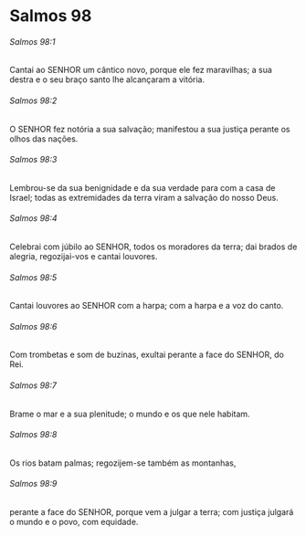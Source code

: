 # Salmos 98

###### Salmos 98:1

Cantai ao SENHOR um cântico novo, porque ele fez maravilhas; a sua destra e o seu braço santo lhe alcançaram a vitória.

###### Salmos 98:2

O SENHOR fez notória a sua salvação; manifestou a sua justiça perante os olhos das nações.

###### Salmos 98:3

Lembrou-se da sua benignidade e da sua verdade para com a casa de Israel; todas as extremidades da terra viram a salvação do nosso Deus.

###### Salmos 98:4

Celebrai com júbilo ao SENHOR, todos os moradores da terra; dai brados de alegria, regozijai-vos e cantai louvores.

###### Salmos 98:5

Cantai louvores ao SENHOR com a harpa; com a harpa e a voz do canto.

###### Salmos 98:6

Com trombetas e som de buzinas, exultai perante a face do SENHOR, do Rei.

###### Salmos 98:7

Brame o mar e a sua plenitude; o mundo e os que nele habitam.

###### Salmos 98:8

Os rios batam palmas; regozijem-se também as montanhas,

###### Salmos 98:9

perante a face do SENHOR, porque vem a julgar a terra; com justiça julgará o mundo e o povo, com equidade.

